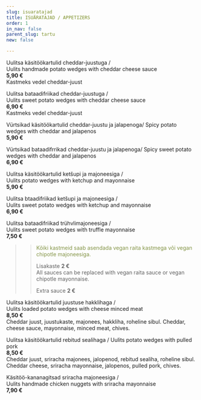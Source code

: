 ```yaml
---
slug: isuaratajad
title: ISUÄRATAJAD / APPETIZERS
order: 1
in_nav: false
parent_slug: tartu
new: false

---
```

Uulitsa käsitöökartulid cheddar-juustuga /  
Uulits handmade potato wedges with cheddar cheese sauce  
**5,90 €**  
<span class="koostis">Kastmeks vedel cheddar-juust</span>

Uulitsa bataadifriikad cheddar-juustuga /  
Uulits sweet potato wedges with cheddar cheese sauce  
**6,90 €**  
<span class="koostis">Kastmeks vedel cheddar-juust</span>

<span class="spicy"></span> Vürtsikad käsitöökartulid cheddar-juustu ja jalapenoga/ Spicy potato wedges with cheddar and jalapenos  
**5,90 €**

<span class="spicy"></span> Vürtsikad bataadifrrikad cheddar-juustu ja jalapenoga/ Spicy sweet potato wedges with cheddar and jalapenos  
**6,90 €**

Uulitsa käsitöökartulid ketšupi ja majoneesiga /  
Uulits potato wedges with ketchup and mayonnaise  
**5,90 €**

Uulitsa btaadifriikad ketšupi ja majoneesiga /  
Uulits sweet potato wedges with ketchup and mayonnaise  
**6,90 €**

<span class="special"></span> Uulitsa bataadifriikad trühvlimajoneesiga /  
Uulits sweet potato wedges with truffle mayonnaise  
**7,50 €**

> </span>

> > <span style="color: #839446;">Kõiki kastmeid saab asendada vegan raita kastmega või vegan chipotle majoneesiga.
> >
> > Lisakaste **2 €**  
> > All sauces can be replaced with vegan raita sauce or vegan chipotle mayonnaise.</span>
> >
> > <span class="vege"></span><span class="vegan"></span>
> >
> > Extra sauce **2 €**

Uulitsa käsitöökartulid juustuse hakklihaga /  
Uulits loaded potato wedges with cheese minced meat  
**8,50 €**  
<span class="koostis">Cheddar juust, juustukaste, majonees, hakkliha, roheline sibul. Cheddar, cheese sauce, mayonnaise, minced meat, chives.</span>

<span class="spicy"></span> Uulitsa käsitöökartulid rebitud sealihaga / Uulits potato wedges with pulled pork  
**8,50 €**  
<span class="koostis">Cheddar juust, sriracha majonees, jalopenod, rebitud sealiha, roheline sibul. Cheddar cheese, sriracha mayonnaise, jalopenos, pulled pork, chives.</span>

<span class="spicy"></span> Käsitöö-kananagitsad sriracha majoneesiga /  
Uulits handmade chicken nuggets with sriracha mayonnaise  
**7,90 €**